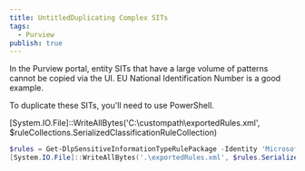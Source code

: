 ```yaml
---
title: UntitledDuplicating Complex SITs
tags:
  - Purview
publish: true
---
```

In the Purview portal, entity SITs that have a large volume of patterns cannot be copied via the UI. EU National Identification Number is a good example.

To duplicate these SITs, you'll need to use PowerShell.







[System.IO.File]::WriteAllBytes('C:\custompath\exportedRules.xml', $ruleCollections.SerializedClassificationRuleCollection)


``` powershell
$rules = Get-DlpSensitiveInformationTypeRulePackage -Identity 'Microsoft Rule Package'
[System.IO.File]::WriteAllBytes('.\exportedRules.xml', $rules.SerializedClassificationRuleCollection)
```